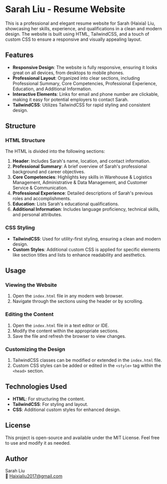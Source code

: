 # Sarah Liu - Resume Website

This is a professional and elegant resume website for Sarah (Haixia) Liu, showcasing her skills, experience, and qualifications in a clean and modern design. The website is built using HTML, TailwindCSS, and a touch of custom CSS to ensure a responsive and visually appealing layout.

## Features

- **Responsive Design**: The website is fully responsive, ensuring it looks great on all devices, from desktops to mobile phones.
- **Professional Layout**: Organized into clear sections, including Professional Summary, Core Competencies, Professional Experience, Education, and Additional Information.
- **Interactive Elements**: Links for email and phone number are clickable, making it easy for potential employers to contact Sarah.
- **TailwindCSS**: Utilizes TailwindCSS for rapid styling and consistent design.

## Structure

### HTML Structure
The HTML is divided into the following sections:
1. **Header**: Includes Sarah's name, location, and contact information.
2. **Professional Summary**: A brief overview of Sarah's professional background and career objectives.
3. **Core Competencies**: Highlights key skills in Warehouse & Logistics Management, Administrative & Data Management, and Customer Service & Communication.
4. **Professional Experience**: Detailed descriptions of Sarah's previous roles and accomplishments.
5. **Education**: Lists Sarah's educational qualifications.
6. **Additional Information**: Includes language proficiency, technical skills, and personal attributes.

### CSS Styling
- **TailwindCSS**: Used for utility-first styling, ensuring a clean and modern design.
- **Custom Styles**: Additional custom CSS is applied for specific elements like section titles and lists to enhance readability and aesthetics.

## Usage

### Viewing the Website
1. Open the `index.html` file in any modern web browser.
2. Navigate through the sections using the header or by scrolling.

### Editing the Content
1. Open the `index.html` file in a text editor or IDE.
2. Modify the content within the appropriate sections.
3. Save the file and refresh the browser to view changes.

### Customizing the Design
1. TailwindCSS classes can be modified or extended in the `index.html` file.
2. Custom CSS styles can be added or edited in the `<style>` tag within the `<head>` section.

## Technologies Used
- **HTML**: For structuring the content.
- **TailwindCSS**: For styling and layout.
- **CSS**: Additional custom styles for enhanced design.

## License
This project is open-source and available under the MIT License. Feel free to use and modify it as needed.

## Author
Sarah Liu  
📧 Haixialiu2017@gmail.com  
